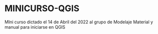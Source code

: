 # MINICURSO-QGIS
MIni curso dictado el 14 de Abril del 2022 al grupo de Modelaje
Material y manual para iniciarse en QGIS

